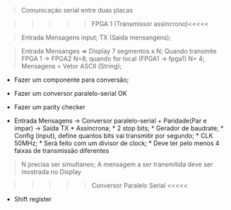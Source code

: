 >Comunicação serial entre duas placas

>>>>>FPGA 1 (Transmissor assincrono)<<<<<

> Entrada Mensagens input;
> TX (Saída mensangens);

>Entrada Mensanges => Display 7 segmentos x N;
> Quando transmite FPGA 1 -> FPGA2 N=8, quando for local (FPGA1 -> fpga1) N= 4;
>Mensagens = Vetor ASCII (String);
* Fazer um componente para conversão; 

* Fazer um conversor paralelo-serial OK
* Fazer um parity checker

* Entrada Mensagens -> Conversor paralelo-serial + Paridade(Par e impar)  -> Saída TX 
        * Assíncrona; 
        * 2 stop bits; 
        * Gerador de baudrate; 
                * Config (input), define quantos bits vai transmitir por segundo; 
                * CLK 50MHz; 
                * Será feito com um divisor de clock; 
                * Deve ter pelo menos 4 faixas de transmissão diferentes

> N precisa ser simultaneo;
> A mensagem a ser transmitida deve ser mostrada no Display

>>>>> Conversor Paralelo Serial <<<<<
* Shift register
